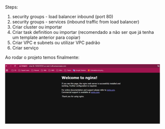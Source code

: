 Steps:

1. security groups - load balancer inbound (port 80)
2. security groups - services (inbound traffic from load balancer)
3. Criar cluster ou importar
4. Criar task definition ou importar (recomendado a não ser que já tenha um template anterior para copiar)
5. Criar VPC e subnets ou utilizar VPC padrão
6. Criar serviço

Ao rodar o projeto temos finalmente: 

![print of running nginx into from alb dns link](images/image.png)